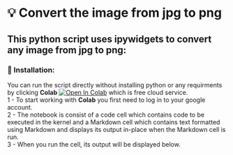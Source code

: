 # 💡 Convert the image from jpg to png


## This python script uses ipywidgets to convert any image from jpg to png:


### 🔧 Installation:

You can run the script directly without installing python or any requirments by clicking **Colab** [![Open In Colab](https://colab.research.google.com/assets/colab-badge.svg)](https://colab.research.google.com/github/googlecolab/colabtools/blob/master/notebooks/colab-github-demo.ipynb)
 which is free cloud service.\
1 - To start working with **Colab** you first need to log in to your google account.\
2 - The notebook is consist of a code cell which contains code to be executed in the kernel and a Markdown cell which contains text formatted using Markdown and displays its output in-place when the Markdown cell is run.\
3 - When you run the cell, its output will be displayed below.
